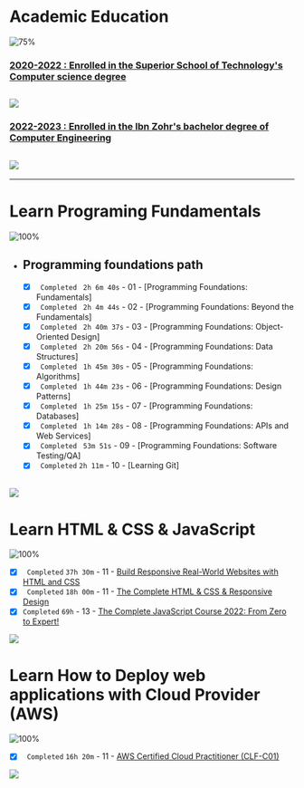 # Academic Education

![75%](https://progress-bar.dev/75/?title=in-progress)
<br />

### [2020-2022 : Enrolled in the Superior School of Technology's Computer science degree](./Academic%20Education/)

## <img src="https://img.shields.io/badge/Total%20Number%20Of%20Years-2-blue">

### [2022-2023 : Enrolled in the Ibn Zohr's bachelor degree of Computer Engineering](./Academic%20Education/)

## <img src="https://img.shields.io/badge/Total%20Number%20Of%20Years-1-blue">

---

# Learn Programing Fundamentals

![100%](https://progress-bar.dev/100/?title=Done)
<br />

- ## Programming foundations path

  - [x] ` Completed` ` 2h 6m 40s` - 01 - [Programming Foundations: Fundamentals]
  - [x] ` Completed` ` 2h 4m 44s` - 02 - [Programming Foundations: Beyond the Fundamentals]
  - [x] ` Completed` ` 2h 40m 37s` - 03 - [Programming Foundations: Object-Oriented Design]
  - [x] ` Completed` ` 2h 20m 56s` - 04 - [Programming Foundations: Data Structures]
  - [x] ` Completed` ` 1h 45m 30s` - 05 - [Programming Foundations: Algorithms]
  - [x] ` Completed` ` 1h 44m 23s` - 06 - [Programming Foundations: Design Patterns]
  - [x] ` Completed` ` 1h 25m 15s` - 07 - [Programming Foundations: Databases]
  - [x] ` Completed` ` 1h 14m 28s` - 08 - [Programming Foundations: APIs and Web Services]
  - [x] ` Completed` ` 53m 51s` - 09 - [Programming Foundations: Software Testing/QA]
  - [x] ` Completed` `2h 11m` - 10 - [Learning Git]

  <br />

<img src="https://img.shields.io/badge/Total%20Number%20Of%20Hours%20For%20This%20Courses-19h25m-blue">

# Learn HTML & CSS & JavaScript

![100%](https://progress-bar.dev/100/?title=Done)
<br />

- [x] ` Completed` `37h 30m` - 11 - [Build Responsive Real-World Websites with HTML and CSS](Udemy/)
- [x] ` Completed` `18h 00m` - 11 - [The Complete HTML & CSS & Responsive Design](Udemy/)
- [x] `Completed` `69h` - 13 - [The Complete JavaScript Course 2022: From Zero to Expert!](Udemy/)
      <br />

<img src="https://img.shields.io/badge/Total%20Number%20Of%20Hours%20For%20This%20Courses-124h30m-blue">

# Learn How to Deploy web applications with Cloud Provider (AWS)

![100%](https://progress-bar.dev/100/?title=Done)
<br />

- [x] ` Completed` `16h 20m` - 11 - [AWS Certified Cloud Practitioner (CLF-C01)](aCloudGuru/)
      <br />

<img src="https://img.shields.io/badge/Total%20Number%20Of%20Hours%20For%20This%20Courses-16h20m-blue">
